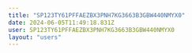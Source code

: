 ```yaml
---
title: "SP123TY61PFFAEZBX3PNH7KG3663B3GBW440NMYX0"
date: 2024-06-05T11:49:18.831Z
user: SP123TY61PFFAEZBX3PNH7KG3663B3GBW440NMYX0
layout: "users"
---
```

    
